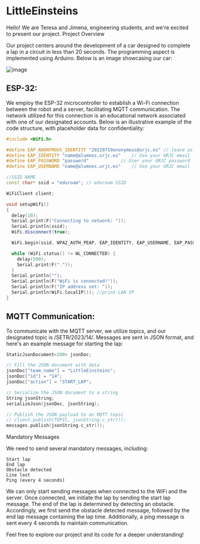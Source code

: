 # LittleEinsteins

Hello! We are Teresa and Jimena, engineering students, and we're excited to present our project.
Project Overview

Our project centers around the development of a car designed to complete a lap in a circuit in less than 20 seconds. The programming aspect is implemented using Arduino. Below is an image showcasing our car:

![image](https://github.com/jimenade/LittleEinsteins/assets/102520569/9c37c49c-debd-4c01-af90-a26d0875e3e9)

## ESP-32:
We employ the ESP-32 microcontroller to establish a Wi-Fi connection between the robot and a server, facilitating MQTT communication. The network utilized for this connection is an educational network associated with one of our designated accounts. Below is an illustrative example of the code structure, with placeholder data for confidentiality:
```cpp
#include <WiFi.h>

#define EAP_ANONYMOUS_IDENTITY "20220719anonymous@urjc.es" // leave as it is
#define EAP_IDENTITY "name@alumnos.urjc.es"    // Use your URJC email
#define EAP_PASSWORD "password"            // User your URJC password
#define EAP_USERNAME "name@alumnos.urjc.es"    // Use your URJC email

//SSID NAME
const char* ssid = "eduroam"; // eduroam SSID

WiFiClient client;

void setupWifi()
{
  delay(10);
  Serial.print(F("Connecting to network: "));
  Serial.println(ssid);
  WiFi.disconnect(true); 

  WiFi.begin(ssid, WPA2_AUTH_PEAP, EAP_IDENTITY, EAP_USERNAME, EAP_PASSWORD); 

  while (WiFi.status() != WL_CONNECTED) {
    delay(500);
    Serial.print(F("."));
  }
  Serial.println("");
  Serial.println(F("WiFi is connected!"));
  Serial.println(F("IP address set: "));
  Serial.println(WiFi.localIP()); //print LAN IP
}

```

## MQTT Communication:

To communicate with the MQTT server, we utilize topics, and our designated topic is /SETR/2023/14/. Messages are sent in JSON format, and here's an example message for starting the lap:

```cpp
StaticJsonDocument<200> jsonDoc;

// Fill the JSON document with data
jsonDoc["team_name"] = "LittleEinsteins";
jsonDoc["id"] = "14";
jsonDoc["action"] = "START_LAP";

// Serialize the JSON document to a string
String jsonString;
serializeJson(jsonDoc, jsonString);

// Publish the JSON payload to an MQTT topic
// client.publish(TOPIC, jsonString.c_str());
messages.publish(jsonString.c_str());
```
Mandatory Messages

We need to send several mandatory messages, including:

    Start lap
    End lap
    Obstacle detected
    Line lost
    Ping (every 4 seconds)

We can only start sending messages when connected to the WiFi and the server. Once connected, we initiate the lap by sending the start lap message. The end of the lap is determined by detecting an obstacle. Accordingly, we first send the obstacle detected message, followed by the end lap message containing the lap time. Additionally, a ping message is sent every 4 seconds to maintain communication.

Feel free to explore our project and its code for a deeper understanding!
